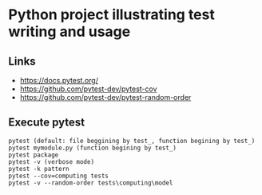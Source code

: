 # Python project illustrating test writing and usage

## Links
- https://docs.pytest.org/
- https://github.com/pytest-dev/pytest-cov
- https://github.com/pytest-dev/pytest-random-order

## Execute pytest
```
pytest (default: file beggining by test_, function begining by test_)
pytest mymodule.py (function begining by test_)
pytest package
pytest -v (verbose mode)
pytest -k pattern
pytest --cov=computing tests
pytest -v --random-order tests\computing\model
```